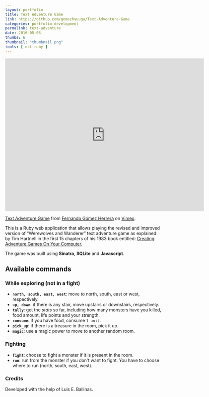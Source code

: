 ```yaml
---
layout: portfolio
title: Text Adventure Game
link: https://github.com/gomezhyuuga/Text-Adventure-Game
categories: portfolio development
permalink: text-adventure
date: 2016-05-05
thumbs: 6
thumbnail: "thumbnail.png"
tools: [ oct-ruby ]
---
```


<iframe src="https://player.vimeo.com/video/246042474" width="640" height="491" frameborder="0" webkitallowfullscreen mozallowfullscreen allowfullscreen></iframe>
<p><a href="https://vimeo.com/246042474">Text Adventure Game</a> from <a href="https://vimeo.com/user45514582">Fernando G&oacute;mez Herrera</a> on <a href="https://vimeo.com">Vimeo</a>.</p>

This is a Ruby web application that allows playing the
revised and improved version of “Werewolves and Wanderer”
text adventure game as explained by Tim Hartnell in the
first 15 chapters of his 1983 book entitled:
[Creating Adventure Games On Your Computer](https://www.atariarchives.org/adventure/).

The game was built using **Sinatra**, **SQLite** and **Javascript**.


## Available commands
### While exploring (not in a fight)
- **`north, south, east, west`**: move to north, south, east or west, respectively.
- **`up, down`**: if there is any stair, move upstairs or downstairs, respectively.
- **`tally`**: get the *stats* so far, including how many monsters have you killed, food amount, life points and your strength.
- **`consume`**: if you have food, consume `1 unit`.
- **`pick_up`**: if there is a treasure in the room, pick it up.
- **`magic`**: use a magic power to move to another random room.

### Fighting
- **`fight`**: choose to fight a monster if it is present in the room.
- **`run`**: run from the monster if you don't want to fight. You have to choose where to run (north, south, east, west).


### Credits
Developed with the help of Luis E. Ballinas.

